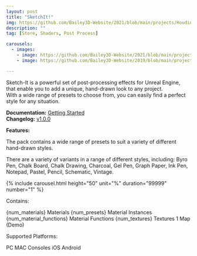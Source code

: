 ```yaml
---
layout: post
title: "SketchIt!"
img: https://github.com/Bailey3D-Website/2021/blob/main/projects/Houdini%20Roots/thumb.gif?raw=true
description: ""
tag: [Store, Shaders, Post Process]

carousels:
  - images: 
    - image: https://github.com/Bailey3D-Website/2021/blob/main/projects/Houdini%20Roots/thumb.gif?raw=true
    - image: https://github.com/Bailey3D-Website/2019/blob/main/projects/Spline%20Tools/bailey-martin-a809f0-c0ef469af24a443a8553696429c38242-mv2.gif?raw=true

---
```

Sketch-It is a powerful set of post-processing effects for Unreal Engine, that enable you to add a unique, hand-drawn look to any project.<br>
With a wide range of presets to choose from, you can easily find a perfect style for any situation.

**Documentation:** [Getting Started](../docs/docs)<br>
**Changelog:** [v1.0.0](../changelog)<br>


**Features:**

The pack contains a wide range of presets to suit a variety of different hand-drawn styles.

There are a variety of variants in a range of different styles, including:
Byro Pen, Chalk Board, Chalk Drawing, Charcoal, Gel Pen, Graph Paper, Ink Pen, Notepad, Pastel, Pencil, Schematic, Vintage.

{% include carousel.html height="50" unit="%" duration="99999" number="1" %}

Contains:

{num_materials} Materials
{num_presets} Material Instances
{num_material_functions} Material Functions
{num_textures} Textures
1 Map (Demo)


Supported Platforms:

PC
MAC
Consoles
iOS
Android